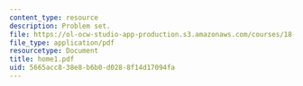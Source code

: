 ```yaml
---
content_type: resource
description: Problem set.
file: https://ol-ocw-studio-app-production.s3.amazonaws.com/courses/18-443-statistics-for-applications-fall-2003/5665acc838e8b6b0d0288f14d17094fa_home1.pdf
file_type: application/pdf
resourcetype: Document
title: home1.pdf
uid: 5665acc8-38e8-b6b0-d028-8f14d17094fa
---
```

